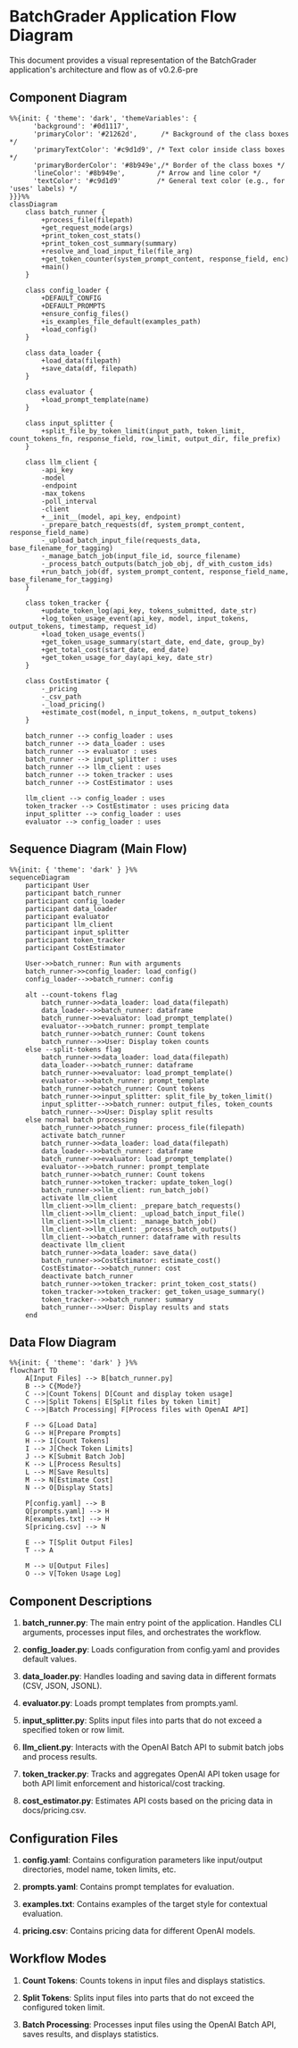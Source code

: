 # BatchGrader Application Flow Diagram

This document provides a visual representation of the BatchGrader application's architecture and flow as of v0.2.6-pre

## Component Diagram

```mermaid
%%{init: { 'theme': 'dark', 'themeVariables': {
      'background': '#0d1117',
      'primaryColor': '#21262d',      /* Background of the class boxes */
      'primaryTextColor': '#c9d1d9', /* Text color inside class boxes */
      'primaryBorderColor': '#8b949e',/* Border of the class boxes */
      'lineColor': '#8b949e',        /* Arrow and line color */
      'textColor': '#c9d1d9'         /* General text color (e.g., for 'uses' labels) */
}}}%%
classDiagram
    class batch_runner {
        +process_file(filepath)
        +get_request_mode(args)
        +print_token_cost_stats()
        +print_token_cost_summary(summary)
        +resolve_and_load_input_file(file_arg)
        +get_token_counter(system_prompt_content, response_field, enc)
        +main()
    }
    
    class config_loader {
        +DEFAULT_CONFIG
        +DEFAULT_PROMPTS
        +ensure_config_files()
        +is_examples_file_default(examples_path)
        +load_config()
    }
    
    class data_loader {
        +load_data(filepath)
        +save_data(df, filepath)
    }
    
    class evaluator {
        +load_prompt_template(name)
    }
    
    class input_splitter {
        +split_file_by_token_limit(input_path, token_limit, count_tokens_fn, response_field, row_limit, output_dir, file_prefix)
    }
    
    class llm_client {
        -api_key
        -model
        -endpoint
        -max_tokens
        -poll_interval
        -client
        +__init__(model, api_key, endpoint)
        -_prepare_batch_requests(df, system_prompt_content, response_field_name)
        -_upload_batch_input_file(requests_data, base_filename_for_tagging)
        -_manage_batch_job(input_file_id, source_filename)
        -_process_batch_outputs(batch_job_obj, df_with_custom_ids)
        +run_batch_job(df, system_prompt_content, response_field_name, base_filename_for_tagging)
    }
    
    class token_tracker {
        +update_token_log(api_key, tokens_submitted, date_str)
        +log_token_usage_event(api_key, model, input_tokens, output_tokens, timestamp, request_id)
        +load_token_usage_events()
        +get_token_usage_summary(start_date, end_date, group_by)
        +get_total_cost(start_date, end_date)
        +get_token_usage_for_day(api_key, date_str)
    }
    
    class CostEstimator {
        -_pricing
        -_csv_path
        -_load_pricing()
        +estimate_cost(model, n_input_tokens, n_output_tokens)
    }
    
    batch_runner --> config_loader : uses
    batch_runner --> data_loader : uses
    batch_runner --> evaluator : uses
    batch_runner --> input_splitter : uses
    batch_runner --> llm_client : uses
    batch_runner --> token_tracker : uses
    batch_runner --> CostEstimator : uses
    
    llm_client --> config_loader : uses
    token_tracker --> CostEstimator : uses pricing data
    input_splitter --> config_loader : uses
    evaluator --> config_loader : uses
```

## Sequence Diagram (Main Flow)

```mermaid
%%{init: { 'theme': 'dark' } }%%
sequenceDiagram
    participant User
    participant batch_runner
    participant config_loader
    participant data_loader
    participant evaluator
    participant llm_client
    participant input_splitter
    participant token_tracker
    participant CostEstimator
    
    User->>batch_runner: Run with arguments
    batch_runner->>config_loader: load_config()
    config_loader-->>batch_runner: config
    
    alt --count-tokens flag
        batch_runner->>data_loader: load_data(filepath)
        data_loader-->>batch_runner: dataframe
        batch_runner->>evaluator: load_prompt_template()
        evaluator-->>batch_runner: prompt_template
        batch_runner->>batch_runner: Count tokens
        batch_runner-->>User: Display token counts
    else --split-tokens flag
        batch_runner->>data_loader: load_data(filepath)
        data_loader-->>batch_runner: dataframe
        batch_runner->>evaluator: load_prompt_template()
        evaluator-->>batch_runner: prompt_template
        batch_runner->>batch_runner: Count tokens
        batch_runner->>input_splitter: split_file_by_token_limit()
        input_splitter-->>batch_runner: output_files, token_counts
        batch_runner-->>User: Display split results
    else normal batch processing
        batch_runner->>batch_runner: process_file(filepath)
        activate batch_runner
        batch_runner->>data_loader: load_data(filepath)
        data_loader-->>batch_runner: dataframe
        batch_runner->>evaluator: load_prompt_template()
        evaluator-->>batch_runner: prompt_template
        batch_runner->>batch_runner: Count tokens
        batch_runner->>token_tracker: update_token_log()
        batch_runner->>llm_client: run_batch_job()
        activate llm_client
        llm_client->>llm_client: _prepare_batch_requests()
        llm_client->>llm_client: _upload_batch_input_file()
        llm_client->>llm_client: _manage_batch_job()
        llm_client->>llm_client: _process_batch_outputs()
        llm_client-->>batch_runner: dataframe with results
        deactivate llm_client
        batch_runner->>data_loader: save_data()
        batch_runner->>CostEstimator: estimate_cost()
        CostEstimator-->>batch_runner: cost
        deactivate batch_runner
        batch_runner->>token_tracker: print_token_cost_stats()
        token_tracker->>token_tracker: get_token_usage_summary()
        token_tracker-->>batch_runner: summary
        batch_runner-->>User: Display results and stats
    end
```

## Data Flow Diagram

```mermaid
%%{init: { 'theme': 'dark' } }%%
flowchart TD
    A[Input Files] --> B[batch_runner.py]
    B --> C{Mode?}
    C -->|Count Tokens| D[Count and display token usage]
    C -->|Split Tokens| E[Split files by token limit]
    C -->|Batch Processing| F[Process files with OpenAI API]
    
    F --> G[Load Data]
    G --> H[Prepare Prompts]
    H --> I[Count Tokens]
    I --> J[Check Token Limits]
    J --> K[Submit Batch Job]
    K --> L[Process Results]
    L --> M[Save Results]
    M --> N[Estimate Cost]
    N --> O[Display Stats]
    
    P[config.yaml] --> B
    Q[prompts.yaml] --> H
    R[examples.txt] --> H
    S[pricing.csv] --> N
    
    E --> T[Split Output Files]
    T --> A
    
    M --> U[Output Files]
    O --> V[Token Usage Log]
```

## Component Descriptions

1. **batch_runner.py**: The main entry point of the application. Handles CLI arguments, processes input files, and orchestrates the workflow.

2. **config_loader.py**: Loads configuration from config.yaml and provides default values.

3. **data_loader.py**: Handles loading and saving data in different formats (CSV, JSON, JSONL).

4. **evaluator.py**: Loads prompt templates from prompts.yaml.

5. **input_splitter.py**: Splits input files into parts that do not exceed a specified token or row limit.

6. **llm_client.py**: Interacts with the OpenAI Batch API to submit batch jobs and process results.

7. **token_tracker.py**: Tracks and aggregates OpenAI API token usage for both API limit enforcement and historical/cost tracking.

8. **cost_estimator.py**: Estimates API costs based on the pricing data in docs/pricing.csv.

## Configuration Files

1. **config.yaml**: Contains configuration parameters like input/output directories, model name, token limits, etc.

2. **prompts.yaml**: Contains prompt templates for evaluation.

3. **examples.txt**: Contains examples of the target style for contextual evaluation.

4. **pricing.csv**: Contains pricing data for different OpenAI models.

## Workflow Modes

1. **Count Tokens**: Counts tokens in input files and displays statistics.

2. **Split Tokens**: Splits input files into parts that do not exceed the configured token limit.

3. **Batch Processing**: Processes input files using the OpenAI Batch API, saves results, and displays statistics.